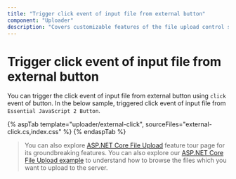 ```yaml
---
title: "Trigger click event of input file from external button"
component: "Uploader"
description: "Covers customizable features of the file upload control such as a preview image, invisible upload, progress bar, sort the file list and more."
---
```


# Trigger click event of input file from external button

You can trigger the click event of input file from external button using `click` event of button. In the below sample, triggered click event of input file from `Essential JavaScript 2 Button`.

{% aspTab template="uploader/external-click", sourceFiles="external-click.cs,index.css" %}
{% endaspTab %}

> You can also explore [ASP.NET Core File Upload](https://www.syncfusion.com/aspnet-core-ui-controls/file-upload) feature tour page for its groundbreaking features. You can also explore our [ASP.NET Core File Upload example](https://ej2.syncfusion.com/aspnetcore/Uploader/DefaultFunctionalities#/material) to understand how to browse the files which you want to upload to the server.